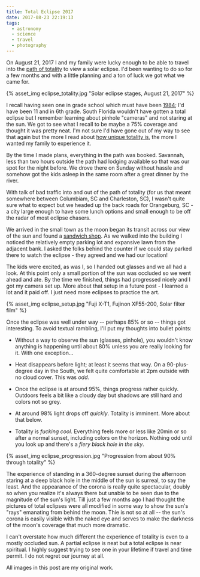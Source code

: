 ```yaml
---
title: Total Eclipse 2017
date: 2017-08-23 22:19:13
tags: 
  - astronomy
  - science
  - travel
  - photography
---
```


On August 21, 2017 I and my family were lucky enough to be able to travel into the [path of totality](https://eclipse2017.nasa.gov/sites/default/files/interactive_map/index.html) to view a solar eclipse. I'd been wanting to do so for a few months and with a little planning and a ton of luck we got what we came for.

{% asset_img eclipse_totality.jpg "Solar eclipse stages, August 21, 2017" %}

<!-- more -->

I recall having seen one in grade school which must have been [1984](https://en.wikipedia.org/wiki/Solar_eclipse_of_May_30,_1984); I'd have been 11 and in 6th grade. South Florida wouldn't have gotten a total eclipse but I remember learning about pinhole "cameras" and not staring at the sun. We got to see what I recall to be maybe a 75% coverage and thought it was pretty neat. I'm not sure I'd have gone out of my way to see that again but the more I read about [how unique totality is](https://www.space.com/37791-go-see-the-solar-eclipse-in-person.html), the more I wanted my family to experience it. 

By the time I made plans, everything in the path was booked. Savannah, less than two hours outside the path had lodging available so that was our spot for the night before. We drove there on Sunday without hassle and somehow got the kids asleep in the same room after a great dinner by the river.

With talk of bad traffic into and out of the path of totality (for us that meant somewhere between Columbiam, SC and Charleston, SC), I wasn't quite sure what to expect but we headed up the back roads for Orangeburg, SC - a city large enough to have some lunch options and small enough to be off the radar of most eclipse chasers.

We arrived in the small town as the moon began its transit across our view of the sun and found a [sandwich shop](https://grouchos.com/orangeburg/). As we walked into the building I noticed the relatively empty parking lot and expansive lawn from the adjacent bank. I asked the folks behind the counter if we could stay parked there to watch the eclipse - they agreed and we had our location!

The kids were excited, as was I, so I handed out glasses and we all had a look. At this point only a small portion of the sun was occluded so we went ahead and ate. By the time we finished, things had progressed nicely and I got my camera set up. More about that setup in a future post - I learned a lot and it paid off. I just need more eclipses to practice the art.

{% asset_img eclipse_setup.jpg "Fuji X-T1, Fujinon XF55-200, Solar filter film" %}

Once the eclipse was well under way -- perhaps 85% or so -- things got interesting. To avoid textual rambling, I'll put my thoughts into bullet points:

  * Without a way to observe the sun (glasses, pinhole), you wouldn't know anything is happening until about 80% unless you are really looking for it. With one exception...
  
  * Heat disappears before light; at least it seems that way. On a 90-plus-degree day in the South, we felt quite comfortable at 2pm outside with no cloud cover. This was *odd*.

  * Once the eclipse is at around 95%, things progress rather quickly. Outdoors feels a bit like a cloudy day but shadows are still hard and colors not so grey.

  * At around 98% light drops off *quickly*. Totality is imminent. More about that below.

  * Totality is *fucking cool*. Everything feels more or less like 20min or so after a normal sunset, including colors on the horizon. Nothing odd until you look up and there's a *fiery black hole in the sky*.

{% asset_img eclipse_progression.jpg "Progression from about 90% through totality" %}

The experience of standing in a 360-degree sunset during the afternoon staring at a deep black hole in the middle of the sun is surreal, to say the least. And the appearance of the corona is really quite spectacular, doubly so when you realize it's always there but unable to be seen due to the magnitude of the sun's light. Till just a few months ago I had thought the pictures of total eclipses were all modified in some way to show the sun's "rays" emanating from behind the moon. Thie is not so at all -- the sun's corona is easily visible with the naked eye and serves to make the darkness of the moon's coverage that much more dramatic. 

I can't overstate how much different the experience of totality is even to a mostly occluded sun. A partial eclipse is neat but a total eclipse is near spiritual. I highly suggest trying to see one in your lifetime if travel and time permit. I do not regret our journey at all.

All images in this post are my original work.